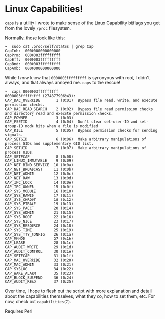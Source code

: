 Linux Capabilities!
===================

`caps` is a utility I wrote to make sense of the Linux Capability bitflags
you get from the lovely `/proc` filesystem.

Normally, those look like this:

    →  sudo cat /proc/self/status | grep Cap
    CapInh:  0000000000000000
    CapPrm:  0000003fffffffff
    CapEff:  0000003fffffffff
    CapBnd:  0000003fffffffff
    CapAmb:  0000000000000000

While I _now_ know that `0000003fffffffff` is synonyous with root, I didn't
always, and that always annoyed me.  `caps` to the rescue!

    →  caps 0000003fffffffff
    0000003fffffffff (274877906943):
    CAP_DAC_OVERRIDE       1 (0x01)  Bypass file read, write, and execute permission checks.
    CAP_DAC_READ_SEARCH    2 (0x02)  Bypass file read permission checks and directory read and execute permission checks.
    CAP_FOWNER             3 (0x03)
    CAP_FSETID             4 (0x04)  Don't clear set-user-ID and set-group-ID mode bits when a file is modified
    CAP_KILL               5 (0x05)  Bypass permission checks for sending signals.
    CAP_SETGID             6 (0x06)  Make arbitrary manipulations of process GIDs and supplementary GID list.
    CAP_SETUID             7 (0x07)  Make arbitrary manipulations of process UIDs.
    CAP_SETPCAP            8 (0x08)
    CAP_LINUX_IMMUTABLE    9 (0x09)
    CAP_NET_BIND_SERVICE  10 (0x0a)
    CAP_NET_BROADCAST     11 (0x0b)
    CAP_NET_ADMIN         12 (0x0c)
    CAP_NET_RAW           13 (0x0d)
    CAP_IPC_LOCK          14 (0x0e)
    CAP_IPC_OWNER         15 (0x0f)
    CAP_SYS_MODULE        16 (0x10)
    CAP_SYS_RAWIO         17 (0x11)
    CAP_SYS_CHROOT        18 (0x12)
    CAP_SYS_PTRACE        19 (0x13)
    CAP_SYS_PACCT         20 (0x14)
    CAP_SYS_ADMIN         21 (0x15)
    CAP_SYS_ROOT          22 (0x16)
    CAP_SYS_NICE          23 (0x17)
    CAP_SYS_RESOURCE      24 (0x18)
    CAP_SYS_TIME          25 (0x19)
    CAP_SYS_TTY_CONFIG    26 (0x1a)
    CAP_MKNOD             27 (0x1b)
    CAP_LEASE             28 (0x1c)
    CAP_AUDIT_WRITE       29 (0x1d)
    CAP_AUDIT_CONTROL     30 (0x1e)
    CAP_SETFCAP           31 (0x1f)
    CAP_MAC_OVERRIDE      32 (0x20)
    CAP_MAC_ADMIN         33 (0x21)
    CAP_SYSLOG            34 (0x22)
    CAP_WAKE_ALARM        35 (0x23)
    CAP_BLOCK_SUSPEND     36 (0x24)
    CAP_AUDIT_READ        37 (0x25)

Over time, I hope to flesh out the script with more explanation and detail
about the capabilities themselves, what they do, how to set them, etc.  For
now, check out `capabilities(7)`.

Requires Perl.
